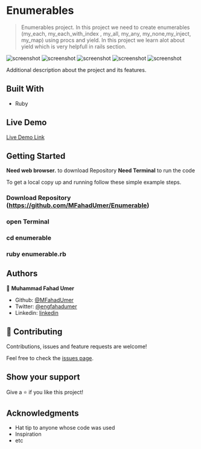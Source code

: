 # Enumerables

> Enumerables project. In this project we need to create enumerables (my_each, my_each_with_index , my_all, my_any, my_none,my_inject, my_map) using procs and yield. In this project we learn alot about yield which is very helpfull in rails section.

![screenshot](./enumerable-1.png)
![screenshot](./enumerable-2.png)
![screenshot](./enumerable-3.png)
![screenshot](./enumerable-4.png)
![screenshot](./enumerable-5.png)

Additional description about the project and its features.

## Built With

- Ruby

## Live Demo

[Live Demo Link](https://repl.it/@MuhammadFahadFa/LongtermStripedCable)


## Getting Started

**Need web browser.** to download Repository
**Need Terminal** to run the code

To get a local copy up and running follow these simple example steps.

### Download Repository (https://github.com/MFahadUmer/Enumerable)
### open Terminal
### cd enumerable
### ruby enumerable.rb

## Authors


👤 **Muhammad Fahad Umer**

- Github: [@MFahadUmer](https://github.com/MFahadUmer)
- Twitter: [@engfahadumer](https://twitter.com/engfahadumer)
- Linkedin: [linkedin](https://www.linkedin.com/in/engineer-muhammad-fahad-e-umer-08813055/)

## 🤝 Contributing

Contributions, issues and feature requests are welcome!

Feel free to check the [issues page](https://github.com/MFahadUmer/Enumerable).

## Show your support

Give a ⭐️ if you like this project!

## Acknowledgments

- Hat tip to anyone whose code was used
- Inspiration
- etc

